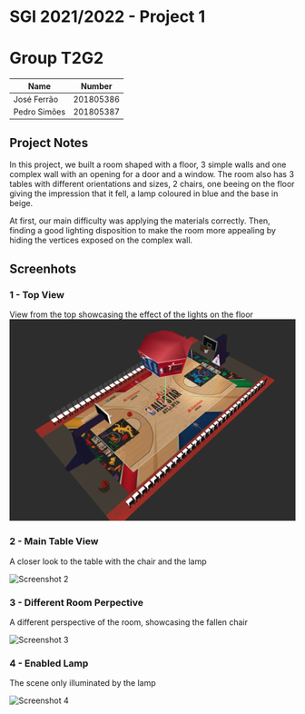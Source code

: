 # SGI 2021/2022 - Project 1

# Group T2G2

| Name             | Number    |
| ---------------- | --------- | 
| José Ferrão      | 201805386 | 
| Pedro Simões     | 201805387 |

## Project Notes

In this project, we built a room shaped with a floor, 3 simple walls and one complex wall with an opening for a door and a window. The room also has 3 tables with different orientations and sizes, 2 chairs, one beeing on the floor giving the impression that it fell, a lamp coloured in blue and the base in beige.

At first, our main difficulty was applying the materials correctly. Then, finding a good lighting disposition to make the room more appealing by hiding the vertices exposed on the complex wall. 

## Screenhots

### 1 - Top View
View from the top showcasing the effect of the lights on the floor
![Screenshot 1](/tp2/screenshots/overview.png?raw=true)

### 2 - Main Table View
A closer look to the table with the chair and the lamp

![Screenshot 2](/tp2/screenshots/Scene2.png?raw=true)

### 3 - Different Room Perpective 
A different perspective of the room, showcasing the fallen chair

![Screenshot 3](/tp2/screenshots/Scene3.png?raw=true)

### 4 - Enabled Lamp
The scene only illuminated by the lamp

![Screenshot 4](/tp2/screenshots/Scene4.png?raw=true)

